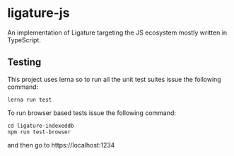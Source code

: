 # ligature-js

An implementation of Ligature targeting the JS ecosystem mostly written in TypeScript.

## Testing

This project uses lerna so to run all the unit test suites issue the following command:

`lerna run test`

To run browser based tests issue the following command:

```
cd ligature-indexeddb
npm run test-browser
```

and then go to https://localhost:1234
